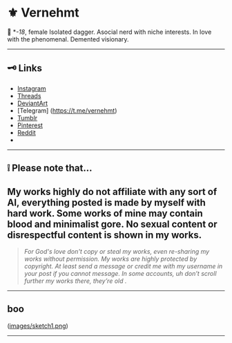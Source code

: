 # ⚜️ Vernehmt

🧷 **-18*, female
 Isolated dagger. 
 Asocial nerd with niche interests.
 In love with the phenomenal.
 Demented visionary. 

---

## 🗝️ Links

- [Instagram](https://instagram.com/machete0198424)
- [Threads](https://threads.com/@machete0198424)
- [DeviantArt](https://deviantart.com/vernehmt)
- [Telegram] (https://t.me/vernehmt)
- [Tumblr](https://vernehmt.tumblr.com)
- [Pinterest](https://pinterest.com/vernehmt)
- [Reddit](https://reddit.com/user/isolateddagger)
- 

---

## ❕ Please note that...

My works highly do not affiliate with any sort of AI, everything posted is made by myself with hard work. Some works of mine may contain blood and minimalist gore. No sexual content or disrespectful content is shown in my works. 
---

> _For God's love don't copy or steal my works, even re-sharing my works without permission. My works are highly protected by copyright. At least send a message or credit me with my username in your post if you cannot message. In some accounts, uh don’t scroll further my works there, they’re old ._

---

##  boo

([images/sketch1.png](https://pin.it/6qhAA2Rfx))

---
